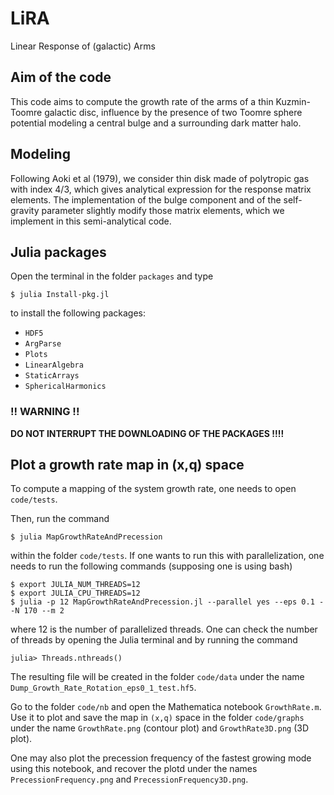 # LiRA

Linear Response of (galactic) Arms

## Aim of the code

This code aims to compute the growth rate of the arms of a thin Kuzmin-Toomre galactic disc, influence by the presence of two Toomre sphere potential modeling a central bulge and a surrounding dark matter halo.

## Modeling

Following Aoki et al (1979), we consider thin disk made of polytropic gas with index 4/3, which gives analytical expression for the response matrix elements.
The implementation of the bulge component and of the self-gravity parameter slightly modify those matrix elements, which we implement in this semi-analytical code.

## Julia packages

Open the terminal in the folder `packages` and type

```
$ julia Install-pkg.jl
```

to install the following packages:

- `HDF5`
- `ArgParse`
- `Plots`
- `LinearAlgebra`
- `StaticArrays`
- `SphericalHarmonics`

### !! WARNING !!

**DO NOT INTERRUPT THE DOWNLOADING OF THE PACKAGES !!!!**

## Plot a growth rate map in (x,q) space

To compute a mapping of the system growth rate, one needs to open 
`code/tests`.

Then, run the command 

```
$ julia MapGrowthRateAndPrecession
```

within the folder `code/tests`. If one wants to run this with parallelization,
one needs to run the following commands (supposing one is using bash)

```
$ export JULIA_NUM_THREADS=12
$ export JULIA_CPU_THREADS=12
$ julia -p 12 MapGrowthRateAndPrecession.jl --parallel yes --eps 0.1 --N 170 --m 2
```

where 12 is the number of parallelized threads. One can check the number of 
threads by opening the Julia terminal and by running the command

```
julia> Threads.nthreads()
```

The resulting file will be created in the folder `code/data` under the name 
`Dump_Growth_Rate_Rotation_eps0_1_test.hf5`.

Go to the folder `code/nb` and open the Mathematica notebook
`GrowthRate.m`. Use it to plot and save the map in `(x,q)` space in the folder
`code/graphs` under the name `GrowthRate.png` (contour plot) and `GrowthRate3D.png` (3D plot).

One may also plot the precession frequency of the fastest growing mode using this notebook, and recover
the plotd under the names `PrecessionFrequency.png` and `PrecessionFrequency3D.png`.
